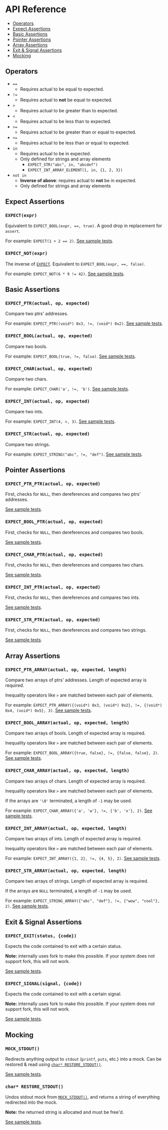 # API Reference

- [Operators](#operators)
- [Expect Assertions](#expect-assertions)
- [Basic Assertions](#basic-assertions)
- [Pointer Assertions](#pointer-assertions)
- [Array Assertions](#array-assertions)
- [Exit & Signal Assertions](#exit--signal-assertions)
- [Mocking](#mocking)

## Operators

- `==`
  - Requires actual to be equal to expected.
- `!=`
  - Requires actual to **not** be equal to expected.
- `>`
  - Requires actual to be greater than to expected.
- `<`
  - Requires actual to be less than to expected.
- `>=`
  - Requires actual to be greater than or equal to expected.
- `<=`
  - Requires actual to be less than or equal to expected.
- `in`
  - Requires actual to be in expected.
  - Only defined for strings and array elements
    - `EXPECT_STR("abc", in, "abcdef")`
    - `EXPECT_INT_ARRAY_ELEMENT(1, in, {1, 2, 3})`
- `not in`
  - **Inverse of above**: requires actual to **not** be in expected.
  - Only defined for strings and array elements

## Expect Assertions

### `EXPECT(expr)`

Equivalent to `EXPECT_BOOL(expr, ==, true)`.
A good drop in replacement for `assert`.

For example: `EXPECT(1 + 2 == 2)`. [See sample tests](../tests/expect.c).

### `EXPECT_NOT(expr)`

The inverse of [`EXPECT`](#expectexpr).
Equivalent to `EXPECT_BOOL(expr, ==, false)`.

For example: `EXPECT_NOT(6 * 9 != 42)`. [See sample tests](../tests/expect.c).

## Basic Assertions

### `EXPECT_PTR(actual, op, expected)`

Compare two ptrs' addresses.

For example: `EXPECT_PTR((void*) 0x3, !=, (void*) 0x2)`. [See sample tests](../tests/ptr.c).

### `EXPECT_BOOL(actual, op, expected)`

Compare two bools.

For example: `EXPECT_BOOL(true, !=, false)`. [See sample tests](../tests/bool.c).

### `EXPECT_CHAR(actual, op, expected)`

Compare two chars.

For example: `EXPECT_CHAR('a', !=, 'b')`. [See sample tests](../tests/char.c).

### `EXPECT_INT(actual, op, expected)`

Compare two ints.

For example: `EXPECT_INT(4, >, 3)`. [See sample tests](../tests/int.c).

### `EXPECT_STR(actual, op, expected)`

Compare two strings.

For example: `EXPECT_STRING("abc", !=, "def")`. [See sample tests](../tests/str.c).

## Pointer Assertions

### `EXPECT_PTR_PTR(actual, op, expected)`

First, checks for `NULL`, then dereferences and compares two ptrs' addresses.

[See sample tests](../tests/ptr.c).

### `EXPECT_BOOL_PTR(actual, op, expected)`

First, checks for `NULL`, then dereferences and compares two bools.

[See sample tests](../tests/bool.c).

### `EXPECT_CHAR_PTR(actual, op, expected)`

First, checks for `NULL`, then dereferences and compares two chars.

[See sample tests](../tests/char.c).

### `EXPECT_INT_PTR(actual, op, expected)`

First, checks for `NULL`, then dereferences and compares two ints.

[See sample tests](../tests/int.c).

### `EXPECT_STR_PTR(actual, op, expected)`

First, checks for `NULL`, then dereferences and compares two strings.

[See sample tests](../tests/str.c).

## Array Assertions

### `EXPECT_PTR_ARRAY(actual, op, expected, length)`

Compare two arrays of ptrs' addresses.
Length of expected array is required.

Inequality operators like `>` are matched between each pair of elements.

For example: `EXPECT_PTR_ARRAY({(void*) 0x3, (void*) 0x2}, !=, {(void*) 0x4, (void*) 0x5}, 3)`. [See sample tests](../tests/ptr.c).

### `EXPECT_BOOL_ARRAY(actual, op, expected, length)`

Compare two arrays of bools.
Length of expected array is required.

Inequality operators like `>` are matched between each pair of elements.

For example: `EXPECT_BOOL_ARRAY({true, false}, !=, {false, false}, 2)`. [See sample tests](../tests/bool.c).

### `EXPECT_CHAR_ARRAY(actual, op, expected, length)`

Compare two arrays of chars.
Length of expected array is required.

Inequality operators like `>` are matched between each pair of elements.

If the arrays are `'\0'` terminated, a length of `-1` may be used.

For example: `EXPECT_CHAR_ARRAY({'a', 'w'}, !=, {'b', 'x'}, 2)`. [See sample tests](../tests/char.c).

### `EXPECT_INT_ARRAY(actual, op, expected, length)`

Compare two arrays of ints.
Length of expected array is required.

Inequality operators like `>` are matched between each pair of elements.

For example: `EXPECT_INT_ARRAY({1, 2}, !=, {4, 5}, 2)`. [See sample tests](../tests/int.c).

### `EXPECT_STR_ARRAY(actual, op, expected, length)`

Compare two arrays of strings.
Length of expected array is required.

If the arrays are `NULL` terminated, a length of `-1` may be used.

For example: `EXPECT_STRING_ARRAY({"abc", "def"}, !=, {"wow", "cool"}, 2)`. [See sample tests](../tests/str.c).

## Exit & Signal Assertions

### `EXPECT_EXIT(status, {code})`

Expects the code contained to exit with a certain status.

**Note:** internally uses fork to make this possible. If your system does not support fork, this will not work.

[See sample tests](../tests/exit.c).

### `EXPECT_SIGNAL(signal, {code})`

Expects the code contained to exit with a certain signal.

**Note:** internally uses fork to make this possible. If your system does not support fork, this will not work.

[See sample tests](../tests/signal.c).

## Mocking

### `MOCK_STDOUT()`

Redirects anything output to `stdout` (`printf`, `puts`, etc.) into a mock.
Can be restored & read using [`char* RESTORE_STDOUT()`](#char-restore_stdout).

[See sample tests](../tests/stdout.c).

### `char* RESTORE_STDOUT()`

Undos stdout mock from [`MOCK_STDOUT()`](#mock_stdout), and returns a string of everything redirected into the mock.

**Note:** the returned string is allocated and must be free'd.

[See sample tests](../tests/stdout.c).
